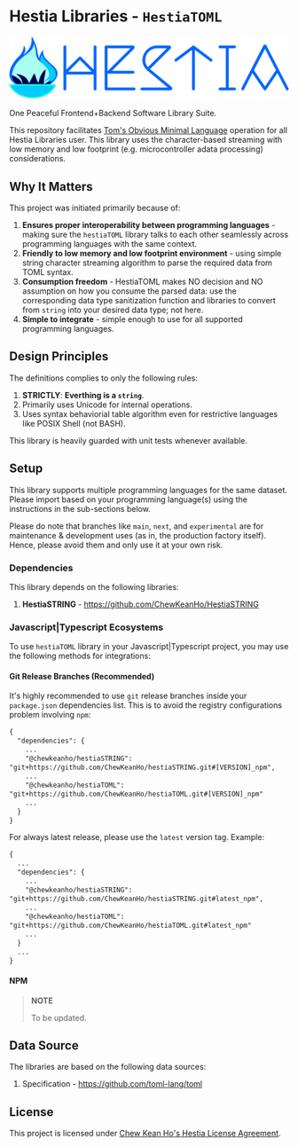 # Hestia Libraries - `HestiaTOML`

[![Hestia Libraries](https://raw.githubusercontent.com/ChewKeanHo/hestiaTOML/main/src/icons/banner_1200x270.svg)](#)

One Peaceful Frontend+Backend Software Library Suite.

This repository facilitates
[Tom's Obvious Minimal Language](https://github.com/toml-lang/toml) operation
for all Hestia Libraries user. This library uses the character-based
streaming with low memory and low footprint (e.g.
microcontroller adata processing) considerations.




## Why It Matters

This project was initiated primarily because of:

1. **Ensures proper interoperability between programming languages** -
   making sure the `hestiaTOML` library talks to each other seamlessly across
   programming languages with the same context.
2. **Friendly to low memory and low footprint environment** - using simple
   string character streaming algorithm to parse the required data from TOML
   syntax.
3. **Consumption freedom** - HestiaTOML makes NO decision and NO assumption on
   how you consume the parsed data: use the corresponding data type sanitization
   function and libraries to convert from `string` into your desired data type;
   not here.
5. **Simple to integrate** - simple enough to use for all supported programming
   languages.




## Design Principles

The definitions complies to only the following rules:

1. **STRICTLY**: **Everthing is a `string`**.
2. Primarily uses Unicode for internal operations.
3. Uses syntax behaviorial table algorithm even for restrictive languages like
   POSIX Shell (not BASH).

This library is heavily guarded with unit tests whenever available.




## Setup

This library supports multiple programming languages for the same dataset.
Please import based on your programming language(s) using the instructions in
the sub-sections below.

Please do note that branches like `main`, `next`, and `experimental` are for
maintenance & development uses (as in, the production factory itself). Hence,
please avoid them and only use it at your own risk.


### Dependencies

This library depends on the following libraries:

1. **HestiaSTRING** - https://github.com/ChewKeanHo/HestiaSTRING


### Javascript|Typescript Ecosystems

To use `hestiaTOML` library in your Javascript|Typescript project, you may use
the following methods for integrations:


#### Git Release Branches (Recommended)

It's highly recommended to use `git` release branches inside your `package.json`
dependencies list. This is to avoid the registry configurations problem
involving `npm`:

```
{
  "dependencies": {
    ...
    "@chewkeanho/hestiaSTRING": "git+https://github.com/ChewKeanHo/hestiaSTRING.git#[VERSION]_npm",
    ...
    "@chewkeanho/hestiaTOML": "git+https://github.com/ChewKeanHo/hestiaTOML.git#[VERSION]_npm"
    ...
  }
}
```

For always latest release, please use the `latest` version tag. Example:

```
{
  ...
  "dependencies": {
    ...
    "@chewkeanho/hestiaSTRING": "git+https://github.com/ChewKeanHo/hestiaSTRING.git#latest_npm",
    ...
    "@chewkeanho/hestiaTOML": "git+https://github.com/ChewKeanHo/hestiaTOML.git#latest_npm"
    ...
  }
  ...
}
```


#### NPM

> **NOTE**
>
> To be updated.




## Data Source

The libraries are based on the following data sources:

1. Specification - https://github.com/toml-lang/toml




## License

This project is licensed under [Chew Kean Ho's Hestia License Agreement](LICENSE.pdf).
